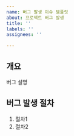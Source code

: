 ```yaml
---
name: 버그 발생 이슈 템플릿
about: 프로젝트 버그 발생
title: ''
labels: ''
assignees: ''

---
```


## 개요
버그 설명

## 버그 발생 절차
1. 절차1
2. 절차2
